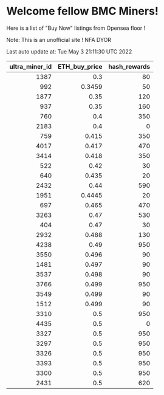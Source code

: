 # Welcome fellow BMC Miners!
Here is a list of "Buy Now" listings from Opensea floor !

Note: This is an unofficial site ! NFA DYOR


Last auto update at: Tue May  3 21:11:30 UTC 2022


|   ultra_miner_id |   ETH_buy_price |   hash_rewards |
|-----------------:|----------------:|---------------:|
|             1387 |          0.3    |             80 |
|              992 |          0.3459 |             50 |
|             1877 |          0.35   |            120 |
|              937 |          0.35   |            160 |
|              760 |          0.4    |            350 |
|             2183 |          0.4    |              0 |
|              759 |          0.415  |            350 |
|             4017 |          0.417  |            470 |
|             3414 |          0.418  |            350 |
|              522 |          0.42   |             30 |
|              640 |          0.435  |             20 |
|             2432 |          0.44   |            590 |
|             1951 |          0.4445 |             20 |
|              697 |          0.465  |            470 |
|             3263 |          0.47   |            530 |
|              404 |          0.47   |             30 |
|             2932 |          0.488  |            130 |
|             4238 |          0.49   |            950 |
|             3550 |          0.496  |             90 |
|             1481 |          0.497  |             90 |
|             3537 |          0.498  |             90 |
|             3766 |          0.499  |            950 |
|             3549 |          0.499  |             90 |
|             1512 |          0.499  |             90 |
|             3310 |          0.5    |            950 |
|             4435 |          0.5    |              0 |
|             3327 |          0.5    |            950 |
|             3297 |          0.5    |            950 |
|             3326 |          0.5    |            950 |
|             3393 |          0.5    |            950 |
|             3300 |          0.5    |            950 |
|             2431 |          0.5    |            620 |